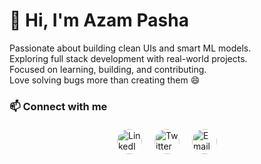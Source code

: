 # 👋 Hi, I'm Azam Pasha

Passionate about building clean UIs and smart ML models.  
Exploring full stack development with real-world projects.  
Focused on learning, building, and contributing.  
Love solving bugs more than creating them 😄  

### 📫 Connect with me

<!-- Contact Icons Section -->
<div style="display: flex; gap: 20px; align-items: center; justify-content: center; margin-top: 20px;">
  <!-- LinkedIn -->
  <a href="https://linkedin.com/in/azam-pasha01" target="_blank" title="LinkedIn">
    <img src="https://cdn-icons-png.flaticon.com/512/145/145807.png" alt="LinkedIn" style="width: 40px; height: 40px; border-radius: 50%;">
  </a>

  <!-- Twitter -->
  <a href="https://x.com/azamp442" target="_blank" title="Twitter">
    <img src="https://www.flaticon.com/free-icon/twitter_5969020?term=twitter&page=1&position=7&origin=search&related_id=5969020" alt="Twitter" style="width: 40px; height: 40px; border-radius: 50%;">
  </a>

  <!-- Email -->
  <a href="mailto:azamp442@gmail.com" title="Email">
    <img src="https://cdn-icons-png.flaticon.com/512/16509/16509529.png" alt="Email" style="width: 40px; height: 40px; border-radius: 50%;">
  </a>
</div>

